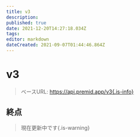 ```yaml
---
title: v3
description:
published: true
date: 2021-12-20T14:27:18.034Z
tags:
editor: markdown
dateCreated: 2021-09-07T01:44:46.864Z
---
```


# v3

> ベースURL: https://api.premid.app/v3{.is-info}


## 終点
> 現在更新中です{.is-warning}
